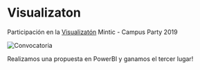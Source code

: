 # Visualizaton

Participación en la [Visualizatón](https://campuse.ro/events/campus-party-colombia-2019/workshop/visualizaton-mintic-cpco2019/) Mintic - Campus Party 2019

![Convocatoria](https://www.mintic.gov.co/portal/604/articles-101164_foto_marquesina.png)

Realizamos una propuesta en PowerBI y ganamos el tercer lugar!
